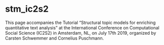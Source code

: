 # stm_ic2s2
This page accompanies the Tutorial “Structural topic models for enriching quantitative text analysis” at the International Conference on Computational Social Science (IC2S2) in Amsterdam, NL, on July 17th 2019, organized by Carsten Schwemmer and Cornelius Puschmann.
